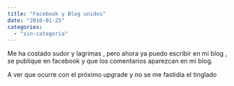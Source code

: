 ```yaml
---
title: "Facebook y Blog unidos"
date: "2010-01-25"
categories: 
  - "sin-categoria"
---
```


Me ha costado sudor y lagrimas , pero ahora ya puedo escribir en mi blog , se publique en facebook y que los comentarios aparezcan en mi blog.

A ver que ocurre con el próximo upgrade y no se me fastidia el tinglado
